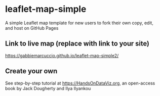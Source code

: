 # leaflet-map-simple
A simple Leaflet map template for new users to fork their own copy, edit, and host on GitHub Pages

## Link to live map (replace with link to your site)
https://gabbiemarcuccio.github.io/leaflet-map-simple2/

## Create your own
See step-by-step tutorial at https://HandsOnDataViz.org, an open-access book by Jack Dougherty and Ilya Ilyankou
